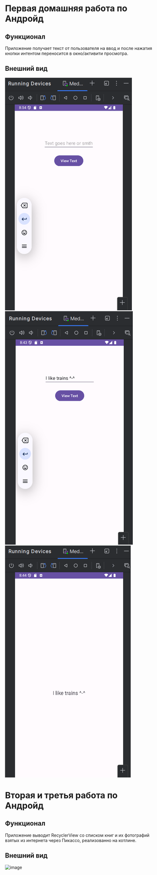 # Первая домашняя работа по Андройд
## Функционал
Приложение получает текст от пользователя на ввод и после нажатия кнопки интентом переносится в окно/активити просмотра.
## Внешний вид
![1st screenshot of the app](https://github.com/AlexVenem/Android-HSE/blob/master-lab1/app/1-1%20Android.png)
![2nd screenshot of the app](/app/1-2%20Android.png)
![3rd screenshot of the app](https://github.com/AlexVenem/Android-HSE/blob/master-lab1/app/1-3%20Android.png)

# Вторая и третья работа по Андройд
## Функционал 
Приложение выводит RecyclerView со списком книг и их фотографий взятых из интернета через Пикассо, реализованно на котлине.
## Внешний вид
![image](https://github.com/user-attachments/assets/8034048f-f495-4c37-a564-9d645eb7330d)


